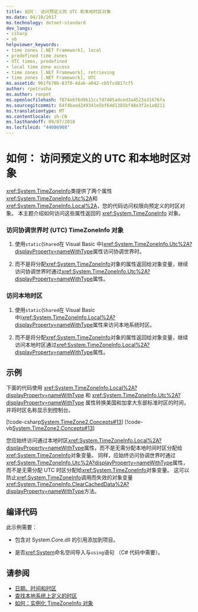 ```yaml
---
title: 如何： 访问预定义的 UTC 和本地时区对象
ms.date: 04/10/2017
ms.technology: dotnet-standard
dev_langs:
- csharp
- vb
helpviewer_keywords:
- time zones [.NET Framework], local
- predefined time zones
- UTC times, predefined
- local time zone access
- time zones [.NET Framework], retrieving
- time zones [.NET Framework], UTC
ms.assetid: 961fb70b-83f0-4dab-a042-cb5fcd817cf5
author: rpetrusha
ms.author: ronpet
ms.openlocfilehash: f074e6f6d9b11cc7d7405adced3a4523a31676fa
ms.sourcegitcommit: 64f4baed249341e5bf64d1385bf48e3f2e1a0211
ms.translationtype: MT
ms.contentlocale: zh-CN
ms.lasthandoff: 09/07/2018
ms.locfileid: "44086908"
---
```

# <a name="how-to-access-the-predefined-utc-and-local-time-zone-objects"></a>如何： 访问预定义的 UTC 和本地时区对象

<xref:System.TimeZoneInfo>类提供了两个属性<xref:System.TimeZoneInfo.Utc%2A>和<xref:System.TimeZoneInfo.Local%2A>，您的代码访问权限向预定义的时区对象。 本主题介绍如何访问这些属性返回的 <xref:System.TimeZoneInfo> 对象。

### <a name="to-access-the-coordinated-universal-time-utc-timezoneinfo-object"></a>访问协调世界时 (UTC) TimeZoneInfo 对象

1. 使用`static`(`Shared`在 Visual Basic 中)<xref:System.TimeZoneInfo.Utc%2A?displayProperty=nameWithType>属性访问协调世界时。

2. 而不是将分配<xref:System.TimeZoneInfo>对象的属性返回给对象变量，继续访问协调世界时通过<xref:System.TimeZoneInfo.Utc%2A?displayProperty=nameWithType>属性。

### <a name="to-access-the-local-time-zone"></a>访问本地时区

1. 使用`static`(`Shared`在 Visual Basic 中)<xref:System.TimeZoneInfo.Local%2A?displayProperty=nameWithType>属性来访问本地系统时区。

2. 而不是将分配<xref:System.TimeZoneInfo>对象的属性返回给对象变量，继续访问本地时区通过<xref:System.TimeZoneInfo.Local%2A?displayProperty=nameWithType>属性。

## <a name="example"></a>示例

下面的代码使用 <xref:System.TimeZoneInfo.Local%2A?displayProperty=nameWithType> 和 <xref:System.TimeZoneInfo.Utc%2A?displayProperty=nameWithType> 属性转换美国和加拿大东部标准时区的时间，并将时区名称显示到控制台。

[!code-csharp[System.TimeZone2.Concepts#13](../../../samples/snippets/csharp/VS_Snippets_CLR_System/system.TimeZone2.Concepts/CS/TimeZone2Concepts.cs#13)]
[!code-vb[System.TimeZone2.Concepts#13](../../../samples/snippets/visualbasic/VS_Snippets_CLR_System/system.TimeZone2.Concepts/VB/TimeZone2Concepts.vb#13)]

您应始终访问通过本地时区<xref:System.TimeZoneInfo.Local%2A?displayProperty=nameWithType>属性，而不是无需分配本地时间时区分配给<xref:System.TimeZoneInfo>对象变量。 同样，应始终访问协调世界时通过<xref:System.TimeZoneInfo.Utc%2A?displayProperty=nameWithType>属性，而不是无需分配 UTC 时区分配给<xref:System.TimeZoneInfo>对象变量。 这可以防止<xref:System.TimeZoneInfo>调用而失效的对象变量<xref:System.TimeZoneInfo.ClearCachedData%2A?displayProperty=nameWithType>方法。

## <a name="compiling-the-code"></a>编译代码

此示例需要：

* 包含对 System.Core.dll 的引用添加到项目。

* 是否<xref:System>命名空间导入与`using`语句 （C# 代码中需要）。

## <a name="see-also"></a>请参阅

* [日期、时间和时区](../../../docs/standard/datetime/index.md)
* [查找本地系统上定义的时区](../../../docs/standard/datetime/finding-the-time-zones-on-local-system.md)
* [如何：实例化 TimeZoneInfo 对象](../../../docs/standard/datetime/instantiate-time-zone-info.md)
